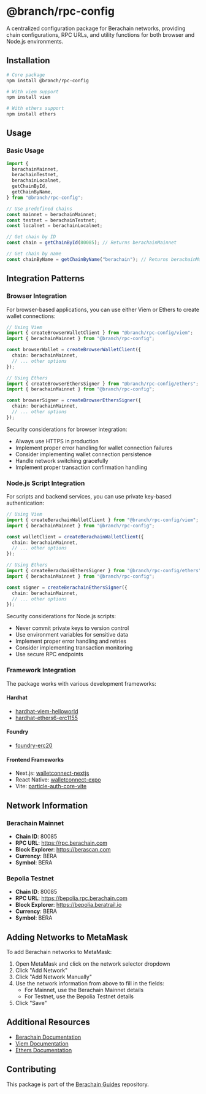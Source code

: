 # @branch/rpc-config

A centralized configuration package for Berachain networks, providing chain configurations, RPC URLs, and utility functions for both browser and Node.js environments.

## Installation

```bash
# Core package
npm install @branch/rpc-config

# With viem support
npm install viem

# With ethers support
npm install ethers
```

## Usage

### Basic Usage

```typescript
import {
  berachainMainnet,
  berachainTestnet,
  berachainLocalnet,
  getChainById,
  getChainByName,
} from "@branch/rpc-config";

// Use predefined chains
const mainnet = berachainMainnet;
const testnet = berachainTestnet;
const localnet = berachainLocalnet;

// Get chain by ID
const chain = getChainById(80085); // Returns berachainMainnet

// Get chain by name
const chainByName = getChainByName("berachain"); // Returns berachainMainnet
```

## Integration Patterns

### Browser Integration

For browser-based applications, you can use either Viem or Ethers to create wallet connections:

```typescript
// Using Viem
import { createBrowserWalletClient } from "@branch/rpc-config/viem";
import { berachainMainnet } from "@branch/rpc-config";

const browserWallet = createBrowserWalletClient({
  chain: berachainMainnet,
  // ... other options
});

// Using Ethers
import { createBrowserEthersSigner } from "@branch/rpc-config/ethers";
import { berachainMainnet } from "@branch/rpc-config";

const browserSigner = createBrowserEthersSigner({
  chain: berachainMainnet,
  // ... other options
});
```

Security considerations for browser integration:

- Always use HTTPS in production
- Implement proper error handling for wallet connection failures
- Consider implementing wallet connection persistence
- Handle network switching gracefully
- Implement proper transaction confirmation handling

### Node.js Script Integration

For scripts and backend services, you can use private key-based authentication:

```typescript
// Using Viem
import { createBerachainWalletClient } from "@branch/rpc-config/viem";
import { berachainMainnet } from "@branch/rpc-config";

const walletClient = createBerachainWalletClient({
  chain: berachainMainnet,
  // ... other options
});

// Using Ethers
import { createBerachainEthersSigner } from "@branch/rpc-config/ethers";
import { berachainMainnet } from "@branch/rpc-config";

const signer = createBerachainEthersSigner({
  chain: berachainMainnet,
  // ... other options
});
```

Security considerations for Node.js scripts:

- Never commit private keys to version control
- Use environment variables for sensitive data
- Implement proper error handling and retries
- Consider implementing transaction monitoring
- Use secure RPC endpoints

### Framework Integration

The package works with various development frameworks:

#### Hardhat

- [hardhat-viem-helloworld](../../apps/hardhat-viem-helloworld)
- [hardhat-ethers6-erc1155](../../apps/hardhat-ethers6-erc1155)

#### Foundry

- [foundry-erc20](../../apps/foundry-erc20)

#### Frontend Frameworks

- Next.js: [walletconnect-nextjs](../../apps/walletconnect-nextjs)
- React Native: [walletconnect-expo](../../apps/walletconnect-expo)
- Vite: [particle-auth-core-vite](../../apps/particle-auth-core-vite)

## Network Information

### Berachain Mainnet

- **Chain ID**: 80085
- **RPC URL**: https://rpc.berachain.com
- **Block Explorer**: https://berascan.com
- **Currency**: BERA
- **Symbol**: BERA

### Bepolia Testnet

- **Chain ID**: 80085
- **RPC URL**: https://bepolia.rpc.berachain.com
- **Block Explorer**: https://bepolia.beratrail.io
- **Currency**: BERA
- **Symbol**: BERA

## Adding Networks to MetaMask

To add Berachain networks to MetaMask:

1. Open MetaMask and click on the network selector dropdown
2. Click "Add Network"
3. Click "Add Network Manually"
4. Use the network information from above to fill in the fields:
   - For Mainnet, use the Berachain Mainnet details
   - For Testnet, use the Bepolia Testnet details
5. Click "Save"

## Additional Resources

- [Berachain Documentation](https://docs.berachain.com/)
- [Viem Documentation](https://viem.sh)
- [Ethers Documentation](https://docs.ethers.org/v6/)

## Contributing

This package is part of the [Berachain Guides](https://github.com/berachain/guides) repository.
